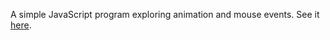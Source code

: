 A simple JavaScript program exploring animation and mouse events. See it [here](https://codepen.io/MargNation/full/qRpNBP/).
